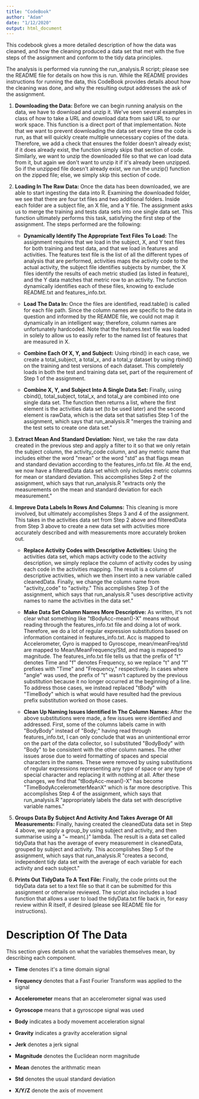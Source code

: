 ```yaml
---
title: "CodeBook"
author: "Adam"
date: "1/12/2020"
output: html_document
---
```


This codebook gives a more detailed description of how the data was cleaned, and how the cleaning produced a data set that met with the five steps of the assignment and conform to the tidy data principles.

The analysis is performed via running the run_analysis.R script; please see the README file for details on how this is run.  While the README provides instructions for running the data, this CodeBook provides details about how the cleaning was done, and why the resulting output addresses the ask of the assignment.

1. **Downloading the Data:** Before we can begin running analysis on the data, we have to download and unzip it.  We've seen several examples in class of how to take a URL and download data from said URL to our work space.  This function is a direct port of that implementation.  Note that we want to prevent downloading the data set every time the code is run, as that will quickly create multiple unnecessary copies of the data.  Therefore, we add a check that ensures the folder doesn't already exist; if it does already exist, the function simply skips that section of code.  Similarly, we want to unzip the downloaded file so that we can load data from it, but again we don't want to unzip it if it's already been unzipped.  So if the unzipped file doesn't already exist, we run the unzip() function on the zipped file; else, we simply skip this section of code.

2. **Loading In The Raw Data:** Once the data has been downloaded, we are able to start ingesting the data into R.  Examining the downloaded folder, we see that there are four txt files and two additional folders.  Inside each folder are a subject file, an X file, and a Y file.  The assignment asks us to merge the training and tests data sets into one single data set.  This function ultimately performs this task, satisfying the first step of the assignment.  The steps performed are the following:

    + **Dynamically Identify The Appropriate Text Files To Load:** The assignment requires that we load in the subject, X, and Y text files for both training and test data, and that we load in features and activities.  The features text file is the list of all the different types of analysis that are performed, activities maps the activity code to the actual activity, the subject file identifies subjects by number, the X files identify the results of each metric studied (as listed in feature), and the Y data matches that metric row to an activity.  The function dynamically identifies each of these files, knowing to exclude README.txt and features_info.txt.
    
    + **Load The Data In:** Once the files are identified, read.table() is called for each file path.  Since the column names are specific to the data in question and informed by the REAMDE file, we could not map it dynamically in an intelligent way; therefore, column names are unfortunately hardcoded.  Note that the features.text file was loaded in solely to allow us to easily refer to the named list of features that are measured in X.
    
    + **Combine Each Of X, Y, and Subject:** Using rbind() in each case, we create a total_subject, a total_x, and a total_y dataset by using rbind() on the training and test versions of each dataset.  This completely loads in both the test and training data set, part of the requirement of Step 1 of the assignment.
    
    + **Combine X, Y, and Subject Into A Single Data Set:** Finally, using cbind(), total_subject, total_x, and total_y are combined into one single data set.  The function then returns a list, where the first element is the activities data set (to be used later) and the second element is rawData, which is the data set that satisfies Step 1 of the assignment, which says that run_analysis.R "merges the training and the test sets to create one data set."
    
3. **Extract Mean And Standard Deviation:** Next, we take the raw data created in the previous step and apply a filter to it so that we only retain the subject column, the activity_code column, and any metric name that includes either the word "mean" or the word "std" as that flags mean and standard deviation according to the features_info.txt file.  At the end, we now have a filteredData data set which only includes metric columns for mean or standard deviation.  This accomplishes Step 2 of the assignment, which says that run_analysis.R "extracts only the measurements on the mean and standard deviation for each measurement."

4. **Improve Data Labels In Rows And Columns:** This cleaning is more involved, but ultimately accomplishes Steps 3 and 4 of the assignment.  This takes in the activities data set from Step 2 above and filteredData from Step 3 above to create a new data set with activities more accurately described and with measurements more accurately broken out.

    + **Replace Activity Codes with Descriptive Activities:** Using the activities data set, which maps activity code to the activity description, we simply replace the column of activity codes by using each code in the activities mapping.  The result is a column of descriptive activities, which we then insert into a new variable called cleanedData.  Finally, we change the column name from "activity_code" to "activity."  This accmplishes Step 3 of the assignment, which says that run_analysis.R "uses descriptive activity names to name the activities in the data set."
    
    + **Make Data Set Column Names More Descriptive:** As written, it's not clear what something like "tBodyAcc-mean()-X" means without reading through the features_info.txt file and doing a lot of work.  Therefore, we do a lot of regular expression substitutions based on information contained in features_info.txt.  Acc is mapped to Accelerometer, Gyro is mapped to Gyroscope, mean/meanFreq/std are mapped to Mean/MeanFrequency/Std, and mag is mapped to magnitude.  The features_info.txt file tells us that the prefix of "t" denotes Time and "f" denotes Frequency, so we replace "t" and "f" prefixes with "Time" and "Frequency," respectively.  In cases where "angle" was used, the prefix of "t" wasn't captured by the previous substitution because it no longer occurred at the beginning of a line.  To address those cases, we instead replaced "tBody" with "TimeBody" which is what would have resulted had the previous prefix substitution worked on those cases.
    
    + **Clean Up Naming Issues Identified In The Column Names:** After the above substitutions were made, a few issues were identified and addressed.  First, some of the columns labels came in with "BodyBody" instead of "Body;" having read through features_info.txt, I can only conclude that was an unintentional error on the part of the data collector, so I substituted "BodyBody" with "Body" to be consistent with the other column names.  The other issues arose due to weird formatting of spaces and special characters in the names.  These were removed by using substitutions of regular expressions representing any type of space or any type of special character and replacing it with nothing at all.  After these changes, we find that "tBodyAcc-mean()-X" has become "TimeBodyAccelerometerMeanX" which is far more descriptive.  This accomplishes Step 4 of the assignment, which says that run_analysis.R "appropriately labels the data set with descriptive variable names."
    
5. **Groups Data By Subject And Activity And Takes Average Of All Measurements:** Finally, having created the cleanedData data set in Step 4 above, we apply a group_by using subject and activity, and then summarise using a "~ mean(.)" lambda.  The result is a data set called tidyData that has the average of every measurement in cleanedData, grouped by subject and activity.  This accomplishes Step 5 of the assignment, which says that run_analysis.R "creates a second, independent tidy data set with the average of each variable for each activity and each subject."

6. **Prints Out TidyData To A Text File:** Finally, the code prints out the tidyData data set to a text file so that it can be submitted for this assignment or otherwise reviewed.  The script also includes a load function that allows a user to load the tidyData.txt file back in, for easy review within R itself, if desired (please see README file for instructions).


# Description Of The Data

This section gives details on what the variables themselves mean, by describing each component.

* **Time** denotes it's a time domain signal

* **Frequency** denotes that a Fast Fourier Transform was applied to the signal

* **Accelerometer** means that an accelerometer signal was used

* **Gyroscope** means that a gyroscope signal was used

* **Body** indicates a body movement acceleration signal

* **Gravity** indicates a gravity acceleration signal

* **Jerk** denotes a jerk signal

* **Magnitude** denotes the Euclidean norm magnitude

* **Mean** denotes the arithmatic mean

* **Std** denotes the usual standard deviation

* **X/Y/Z** denote the axis of movement